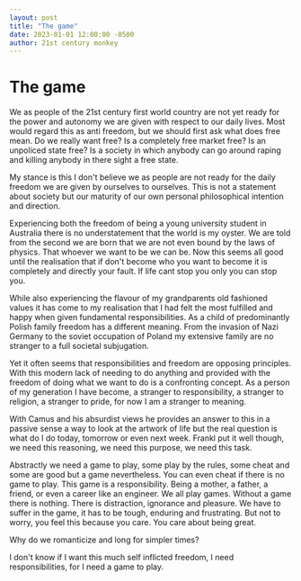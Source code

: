 ```yaml
---
layout: post
title: "The game"
date: 2023-01-01 12:00:00 -0500
author: 21st century monkey
---
```


# The game

We as people of the 21st century first world country are not yet ready for the power and autonomy we are given with respect to our daily lives. Most would regard this as anti freedom, but we should first ask what does free mean. Do we really want free? Is a completely free market free? Is an unpoliced state free? Is a society in which anybody can go around raping and killing anybody in there sight a free state. 

My stance is this I don't believe we as people are not ready for the daily freedom we are given by ourselves to ourselves. This is not a statement about society but our maturity of our own personal philosophical intention and direction.

Experiencing both the freedom of being a young university student in Australia there is no understatement that the world is my oyster. We are told from the second we are born that we are not even bound by the laws of physics. That whoever we want to be we can be. Now this seems all good until the realisation that if don't become who you want to become it is completely and directly your fault. If life cant stop you only you can stop you. 

While also experiencing the flavour of my grandparents old fashioned values it has come to my realisation that I had felt the most fulfilled and happy when given fundamental responsibilities. As a child of predominantly Polish family freedom has a different meaning. From the invasion of Nazi Germany to the soviet occupation of Poland my extensive family are no stranger to a full societal subjugation. 

Yet it often seems that responsibilities and freedom are opposing principles. With this modern lack of needing to do anything and provided with the freedom of doing what we want to do is a confronting concept. As a person of my generation I have become, a stranger to responsibility, a stranger to religion, a stranger to pride, for now I am a stranger to meaning. 

With Camus and his absurdist views he provides an answer to this in a passive sense a way to look at the artwork of life but the real question is what do I do today, tomorrow or even next week. Frankl put it well though, we need this reasoning, we need this purpose, we need this task.

Abstractly we need a game to play, some play by the rules, some cheat and some are good but a game nevertheless. You can even cheat if there is no game to play. This game is a responsibility. Being a mother, a father, a friend, or even a career like an engineer. We all play games. Without a game there is nothing. There is distraction, ignorance and pleasure. We have to suffer in the game, it has to be tough, enduring and frustrating. But not to worry, you feel this because you care. You care about being great. 

Why do we romanticize and long for simpler times?

I don't know if I want this much self inflicted freedom, I need responsibilities, for I need a game to play. 

